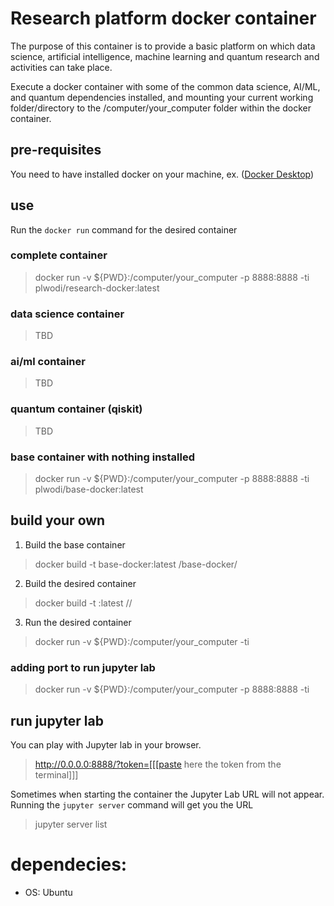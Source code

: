 # Research platform docker container

The purpose of this container is to provide a basic platform on which data science, artificial intelligence, machine learning and quantum research and activities can take place.

Execute a docker container with some of the common data science, AI/ML, and quantum dependencies installed, and mounting your current working folder/directory to the /computer/your_computer folder within the docker container.

## pre-requisites

You need to have installed docker on your machine, ex. ([Docker Desktop](https://www.docker.com/products/docker-desktop))

## use

Run the `docker run` command for the desired container

### complete container
>docker run -v ${PWD}:/computer/your_computer -p 8888:8888 -ti plwodi/research-docker:latest

### data science container
>TBD

### ai/ml container
>TBD

### quantum container (qiskit)
>TBD

### base container with nothing installed
>docker run -v ${PWD}:/computer/your_computer -p 8888:8888 -ti plwodi/base-docker:latest

## build your own

1. Build the base container
>docker build -t base-docker:latest /base-docker/

2. Build the desired container
>docker build -t <name>:latest /<name>/

3. Run the desired container
> docker run -v ${PWD}:/computer/your_computer -ti <name>

### adding port to run jupyter lab

> docker run -v ${PWD}:/computer/your_computer -p 8888:8888 -ti <name>

## run jupyter lab

You can play with Jupyter lab in your browser.
>http://0.0.0.0:8888/?token=[[[paste here the token from the terminal]]]

Sometimes when starting the container the Jupyter Lab URL will not appear.  Running the `jupyter server` command will get you the URL
>jupyter server list

# dependecies:
- OS: Ubuntu
